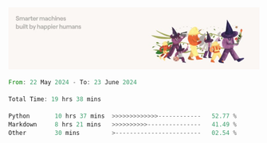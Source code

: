 <img src="https://github.com/drozdj/drozdj/blob/main/1716336391923.jpeg" alt="Credits to https://www.linkedin.com/in/villetuulos/">
<!--START_SECTION:waka-->

```rust
From: 22 May 2024 - To: 23 June 2024

Total Time: 19 hrs 38 mins

Python       10 hrs 37 mins  >>>>>>>>>>>>>------------   52.77 %
Markdown     8 hrs 21 mins   >>>>>>>>>>---------------   41.49 %
Other        30 mins         >------------------------   02.54 %
```

<!--END_SECTION:waka-->
